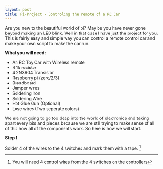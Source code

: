 ```yaml
---
layout: post
title: Pi-Project - Controling the remote of a RC Car
---
```


Are you new to the beautiful world of pi? May be you have never gone beyond making an LED blink. Well in that case I have just the project for you. This is fairly easy and simple way you can control a remote control car and make your own script to make the car run. 

**What you will need:**
- An RC Toy Car with Wireless remote
- 4 1k resistor
- 4 2N3904 Transistor
- Raspberry pi (zero/2/3)
- Breadboard
- Jumper wires
- Soldering Iron
- Soldering Wire
- Hot Glue Gun (Optional)
- Lose wires (Two seperate colors)

We are not going to go too deep into the world of electronics and taking apart every bits and pieces because we are still trying to make sense of all of this how all of the components work. So here is how we will start.

**Step 1**

Solder 4 of the wires to the 4 switches and mark them with a tape. [^1]

[^1]: You will need 4 control wires from the 4 switches on the controllers




<!-- ![_config.yml]({{ site.baseurl }}/images/config.png) -->

<!-- The easiest way to make your first post is to edit this one. Go into /_posts/ and update the Hello World markdown file. For more instructions head over to the [Jekyll Now repository](https://github.com/barryclark/jekyll-now) on GitHub. -->